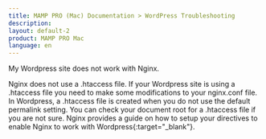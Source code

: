 ```yaml
---
title: MAMP PRO (Mac) Documentation > WordPress Troubleshooting
description: 
layout: default-2
product: MAMP PRO Mac
language: en
---
```


My Wordpress site does not work with Nginx.

Nginx does not use a .htaccess file. If your Wordpress site is using a .htaccess file you need to make some modifications to your nginx.conf file. In Wordpress, a .htaccess file is created when you do not use the default permalink setting. You can check your document root for a .htaccess file if you are not sure. Nginx provides a guide on how to setup your directives to enable Nginx to work with Wordpress{:target="_blank"}.

